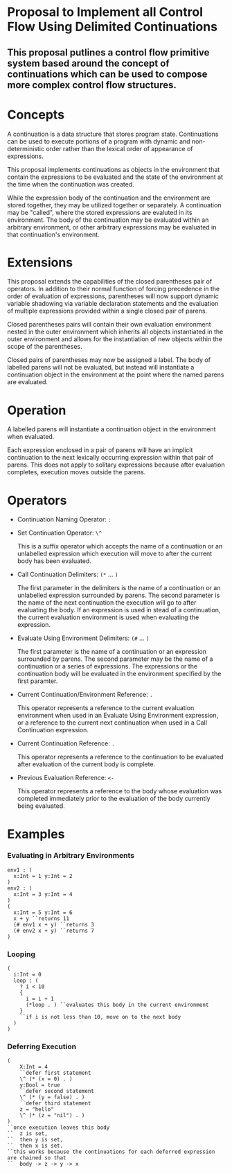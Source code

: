 Proposal to Implement all Control Flow Using Delimited Continuations
===

This proposal putlines a control flow primitive system based around the concept of continuations which can be used to compose more complex control flow structures.
---

# Concepts
A continuation is a data structure that stores program state. Continuations can be used to execute portions of a program with dynamic and non-deterministic order rather than the lexical order of appearance of expressions.

This proposal implements continuations as objects in the environment that contain the expressions to be evaluated and the state of the environment at the time when the continuation was created.

While the expression body of the continuation and the environment are stored together, they may be utilized together or separately. A continuation may be "called", where the stored expressions are evaluted in its environment. The body of the continuation may be evaluated within an arbitrary environment, or other arbitrary expressions may be evaluated in that continuation's environment.

# Extensions

This proposal extends the capabilities of the closed parentheses pair of operators. In addition to their normal function of forcing precedence in the order of evaluation of expressions, parentheses will now support dynamic variable shadowing via variable declaration statements and the evaluation of multiple expressions provided within a single closed pair of parens.

Closed parentheses pairs will contain their own evaluation environment nested in the outer environment which inherits all objects instantiated in the outer environment and allows for the instantiation of new objects within the scope of the parentheses.

Closed pairs of parentheses may now be assigned a label. The body of labelled parens will not be evaluated, but instead will instantiate a continuation object in the environment at the point where the named parens are evaluated.

# Operation

A labelled parens will instantiate a continuation object in the environment when evaluated.

Each expression enclosed in a pair of parens will have an implicit continuation to the next lexically occurring expression within that pair of parens. This does not apply to solitary expressions because after evaluation completes, execution moves outside the parens.

# Operators

* Continuation Naming Operator: `:`

* Set Continuation Operator: `\^`

	This is a suffix operator which accepts the name of a continuation or an unlabelled expression which execution will move to after the current body has been evaluated.

* Call Continuation Delimiters: `(*` ... `)`

	The first parameter in the delimiters is the name of a continuation or an unlabelled expression surrounded by parens. The second parameter is the name of the next continuation the execution will go to after evaluating the body. If an expression is used in stead of a continuation, the current evaluation environment is used when evaluating the expression.

* Evaluate Using Environment Delimiters: `(#` ... `)`

	The first parameter is the name of a continuation or an expression surrounded by parens. The second parameter may be the name of a continuation or a series of expressions. The expressions or the continuation body will be evaluated in the environment specified by the first paramter.

* Current Continuation/Environment Reference: `.`

	This operator represents a reference to the current evaluation environment when used in an Evaluate Using Environment expression, or a reference to the current next continuation when used in a Call Continuation expression.

* Current Continuation Reference: `.`

	This operator represents a reference to the continuation to be evaluated after evaluation of the current body is complete.

* Previous Evaluation Reference: `<-`

	This operator represents a reference to the body whose evaluation was completed immediately prior to the evaluation of the body currently being evaluated.





# Examples

### Evaluating in Arbitrary Environments

	env1 : (
	  x:Int = 1 y:Int = 2
	)
	env2 : (
	  x:Int = 3 y:Int = 4
	)
	(
	  x:Int = 5 y:Int = 6
	  x + y ``returns 11
	  (# env1 x + y) ``returns 3
	  (# env2 x + y) ``returns 7
	)

### Looping

	(
	  i:Int = 0
	  loop : (
	    ? i < 10
	    {
	      i = i + 1
	      (*loop . ) ``evaluates this body in the current environment
	    }
	    ``if i is not less than 10, move on to the next body
	  )
	)

### Deferring Execution

	(
		X:Int = 4
		``defer first statement
		\^ (* (x = 0) . )
		y:Bool = true
		``defer second statement
		\^ (* (y = false) . )
		``defer third statement
		z = "hello"
		\^ (* (z = "nil") . )
	)
	``once execution leaves this body 
	``	z is set, 
	``	then y is set, 
	``	then x is set.
	``this works because the continuations for each deferred expression are chained so that
	``	body -> z -> y -> x